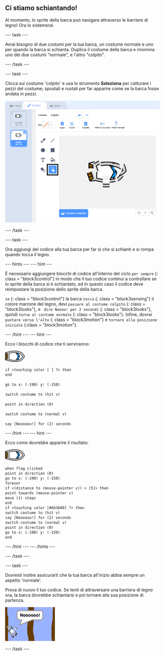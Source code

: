 ## Ci stiamo schiantando!

Al momento, lo sprite della barca può navigare attraverso le barriere di legno! Ora lo sistemerai.

\--- task \---

Avrai bisogno di due costumi per la tua barca, un costume normale e uno per quando la barca si schianta. Duplica il costume della barca e rinomina uno dei due costumi "normale", e l'altro "colpito".

\--- /task \---

\--- task \---

Clicca sul costume 'colpito' e usa lo strumento **Seleziona** per catturare i pezzi del costume; spostali e ruotali per far apparire come se la barca fosse andata in pezzi.

![schermata](images/boat-hit-costume-annotated.png)

\--- /task \---

\--- task \---

Ora aggiungi del codice alla tua barca per far sì che si schianti e si rompa quando tocca il legno.

\--- hints \--- \--- hint \---

È necessario aggiungere blocchi di codice all'interno del ciclo `per sempre` {: class = "block3control"} in modo che il tuo codice continui a controllare se lo sprite della barca si è schiantato, ed in questo caso il codice deve reimpostare la posizione dello sprite della barca.

` se ` {: class = "block3control"} la barca `tocca` {: class = "block3sensing"} il colore marrone del legno, devi `passare al costume colpito` {: class = "block3looks"}, e ` dire Noooo! per 2 secondi` {: class = "block3looks"}, quindi `torna al costume normale` {: class = "block3looks"}. Infine, dovrai `puntare verso l'alto` {: class = "block3motion"} e `tornare alla posizione iniziale` {:class = "block3motion"}.

\--- /hint \--- \--- hint \---

Ecco i blocchi di codice che ti serviranno:

![sprite barca](images/boat_resize.png)

```blocks3
if <touching color [ ] ?> then
end

go to x: (-190) y: (-150)

switch costume to (hit v)

point in direction (0)

switch costume to (normal v)

say [Noooooo!] for (2) seconds
```

\--- /hint \--- \--- hint \---

Ecco come dovrebbe apparire il risultato:

![sprite barca](images/boat_resize.png)

```blocks3
when flag clicked
point in direction (0)
go to x: (-190) y: (-150)
forever
if <(distance to (mouse-pointer v)) > [5]> then
point towards (mouse-pointer v)
move (1) steps
end
if <touching color [#663b00] ?> then
switch costume to (hit v)
say [Noooooo!] for (2) seconds
switch costume to (normal v)
point in direction (0)
go to x: (-190) y: (-150)
end
```

\--- /hint \--- \--- /hints \---

\--- /task \---

\--- task \---

Dovresti inoltre assicurarti che la tua barca all'inizio abbia sempre un aspetto 'normale'.

Prova di nuovo il tuo codice. Se tenti di attraversare una barriera di legno ora, la barca dovrebbe schiantarsi e poi tornare alla sua posizione di partenza.

![schermata](images/boat-crash.png)

\--- /task \---